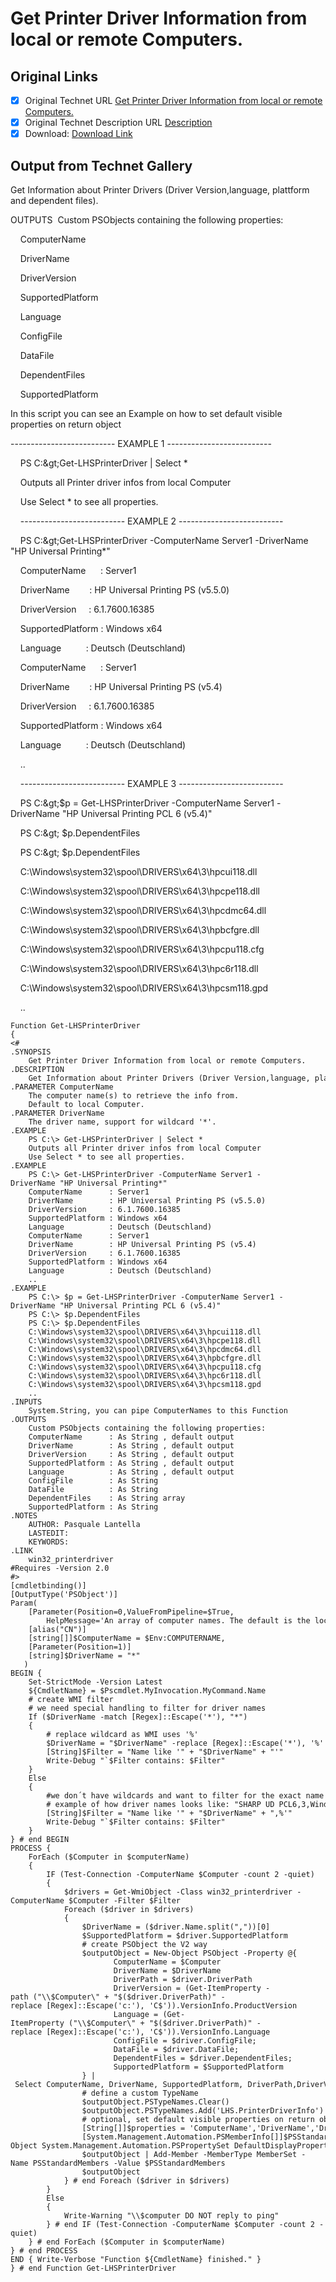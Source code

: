 # Get Printer Driver Information from local or remote Computers.

## Original Links

- [x] Original Technet URL [Get Printer Driver Information from local or remote Computers.](https://gallery.technet.microsoft.com/Get-Printer-Driver-21b6ff23)
- [x] Original Technet Description URL [Description](https://gallery.technet.microsoft.com/Get-Printer-Driver-21b6ff23/description)
- [x] Download: [Download Link](Download\Get-LHSPrinterDriver.ps1)

## Output from Technet Gallery

Get Information about Printer Drivers (Driver Version,language, plattform and dependent files).

 OUTPUTS  Custom PSObjects containing the following properties:

     ComputerName

     DriverName

     DriverVersion

     SupportedPlatform

     Language

     ConfigFile

     DataFile

     DependentFiles

     SupportedPlatform

 In this script you can see an Example on how to set default visible properties on return object

-------------------------- EXAMPLE 1 --------------------------

     PS C:\&gt;Get-LHSPrinterDriver | Select \*

     Outputs all Printer driver infos from local Computer

     Use Select \* to see all properties.

     -------------------------- EXAMPLE 2 --------------------------

     PS C:\&gt;Get-LHSPrinterDriver -ComputerName Server1 -DriverName "HP Universal Printing\*"

     ComputerName      : Server1

     DriverName        : HP Universal Printing PS (v5.5.0)

     DriverVersion     : 6.1.7600.16385

     SupportedPlatform : Windows x64

     Language          : Deutsch (Deutschland)

     ComputerName      : Server1

     DriverName        : HP Universal Printing PS (v5.4)

     DriverVersion     : 6.1.7600.16385

     SupportedPlatform : Windows x64

     Language          : Deutsch (Deutschland)

     ..

     -------------------------- EXAMPLE 3 --------------------------

     PS C:\&gt;$p = Get-LHSPrinterDriver -ComputerName Server1 -DriverName "HP Universal Printing PCL 6 (v5.4)"

     PS C:\&gt; $p.DependentFiles

     PS C:\&gt; $p.DependentFiles

     C:\Windows\system32\spool\DRIVERS\x64\3\hpcui118.dll

     C:\Windows\system32\spool\DRIVERS\x64\3\hpcpe118.dll

     C:\Windows\system32\spool\DRIVERS\x64\3\hpcdmc64.dll

     C:\Windows\system32\spool\DRIVERS\x64\3\hpbcfgre.dll

     C:\Windows\system32\spool\DRIVERS\x64\3\hpcpu118.cfg

     C:\Windows\system32\spool\DRIVERS\x64\3\hpc6r118.dll

     C:\Windows\system32\spool\DRIVERS\x64\3\hpcsm118.gpd

     ..

```
Function Get-LHSPrinterDriver
{
<#
.SYNOPSIS
    Get Printer Driver Information from local or remote Computers.
.DESCRIPTION
    Get Information about Printer Drivers (Driver Version,language, plattform and dependent files).
.PARAMETER ComputerName
    The computer name(s) to retrieve the info from.
    Default to local Computer.
.PARAMETER DriverName
    The driver name, support for wildcard '*'.
.EXAMPLE
    PS C:\> Get-LHSPrinterDriver | Select *
    Outputs all Printer driver infos from local Computer
    Use Select * to see all properties.
.EXAMPLE
    PS C:\> Get-LHSPrinterDriver -ComputerName Server1 -DriverName "HP Universal Printing*"
    ComputerName      : Server1
    DriverName        : HP Universal Printing PS (v5.5.0)
    DriverVersion     : 6.1.7600.16385
    SupportedPlatform : Windows x64
    Language          : Deutsch (Deutschland)
    ComputerName      : Server1
    DriverName        : HP Universal Printing PS (v5.4)
    DriverVersion     : 6.1.7600.16385
    SupportedPlatform : Windows x64
    Language          : Deutsch (Deutschland)
    ..
.EXAMPLE
    PS C:\> $p = Get-LHSPrinterDriver -ComputerName Server1 -DriverName "HP Universal Printing PCL 6 (v5.4)"
    PS C:\> $p.DependentFiles
    PS C:\> $p.DependentFiles
    C:\Windows\system32\spool\DRIVERS\x64\3\hpcui118.dll
    C:\Windows\system32\spool\DRIVERS\x64\3\hpcpe118.dll
    C:\Windows\system32\spool\DRIVERS\x64\3\hpcdmc64.dll
    C:\Windows\system32\spool\DRIVERS\x64\3\hpbcfgre.dll
    C:\Windows\system32\spool\DRIVERS\x64\3\hpcpu118.cfg
    C:\Windows\system32\spool\DRIVERS\x64\3\hpc6r118.dll
    C:\Windows\system32\spool\DRIVERS\x64\3\hpcsm118.gpd
    ..
.INPUTS
    System.String, you can pipe ComputerNames to this Function
.OUTPUTS
    Custom PSObjects containing the following properties:
    ComputerName      : As String , default output
    DriverName        : As String , default output
    DriverVersion     : As String , default output
    SupportedPlatform : As String , default output
    Language          : As String , default output
    ConfigFile        : As String
    DataFile          : As String
    DependentFiles    : As String array
    SupportedPlatform : As String
.NOTES
    AUTHOR: Pasquale Lantella
    LASTEDIT:
    KEYWORDS:
.LINK
    win32_printerdriver
#Requires -Version 2.0
#>
[cmdletbinding()]
[OutputType('PSObject')]
Param(
    [Parameter(Position=0,ValueFromPipeline=$True,
        HelpMessage='An array of computer names. The default is the local computer.')]
    [alias("CN")]
    [string[]]$ComputerName = $Env:COMPUTERNAME,
    [Parameter(Position=1)]
    [string]$DriverName = "*"
   )
BEGIN {
    Set-StrictMode -Version Latest
    ${CmdletName} = $Pscmdlet.MyInvocation.MyCommand.Name
    # create WMI filter
    # we need special handling to filter for driver names
    If ($DriverName -match [Regex]::Escape('*'), "*")
    {
        # replace wildcard as WMI uses '%'
        $DriverName = "$DriverName" -replace [Regex]::Escape('*'), '%'
        [String]$Filter = "Name like '" + "$DriverName" + "'"
        Write-Debug "`$Filter contains: $Filter"
    }
    Else
    {
        #we don´t have wildcards and want to filter for the exact name
        # example of how driver names looks like: "SHARP UD PCL6,3,Windows x64"
        [String]$Filter = "Name like '" + "$DriverName" + ",%'"
        Write-Debug "`$Filter contains: $Filter"
    }
} # end BEGIN
PROCESS {
    ForEach ($Computer in $computerName)
    {
        IF (Test-Connection -ComputerName $Computer -count 2 -quiet)
        {
            $drivers = Get-WmiObject -Class win32_printerdriver -ComputerName $Computer -Filter $Filter
            Foreach ($driver in $drivers)
            {
                $DriverName = ($driver.Name.split(","))[0]
                $SupportedPlatform = $driver.SupportedPlatform
                # create PSObject the V2 way
                $outputObject = New-Object PSObject -Property @{
                       ComputerName = $Computer
                       DriverName = $DriverName
                       DriverPath = $driver.DriverPath
                       DriverVersion = (Get-ItemProperty -path ("\\$Computer\" + "$($driver.DriverPath)" -replace [Regex]::Escape('c:'), 'C$')).VersionInfo.ProductVersion
                       Language = (Get-ItemProperty ("\\$Computer\" + "$($driver.DriverPath)" -replace [Regex]::Escape('c:'), 'C$')).VersionInfo.Language
                       ConfigFile = $driver.ConfigFile;
                       DataFile = $driver.DataFile;
                       DependentFiles = $driver.DependentFiles;
                       SupportedPlatform = $SupportedPlatform
                } | Select ComputerName, DriverName, SupportedPlatform, DriverPath,DriverVersion,Language,ConfigFile, DataFile, DependentFiles
                # define a custom TypeName
                $outputObject.PSTypeNames.Clear()
                $outputObject.PSTypeNames.Add('LHS.PrinterDriverInfo')
                # optional, set default visible properties on return object (applies to PS 3.0 only, no effect in PS 2.0):
                [String[]]$properties = 'ComputerName','DriverName','DriverVersion','SupportedPlatform','Language'
                [System.Management.Automation.PSMemberInfo[]]$PSStandardMembers = New-Object System.Management.Automation.PSPropertySet DefaultDisplayPropertySet,$properties
                $outputObject | Add-Member -MemberType MemberSet -Name PSStandardMembers -Value $PSStandardMembers
                $outputObject
            } # end Foreach ($driver in $drivers)
        }
        Else
        {
            Write-Warning "\\$computer DO NOT reply to ping"
        } # end IF (Test-Connection -ComputerName $Computer -count 2 -quiet)
    } # end ForEach ($Computer in $computerName)
} # end PROCESS
END { Write-Verbose "Function ${CmdletName} finished." }
} # end Function Get-LHSPrinterDriver
```

